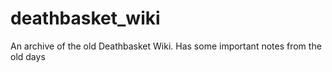 # deathbasket_wiki
An archive of the old Deathbasket Wiki.
Has some important notes from the old days
